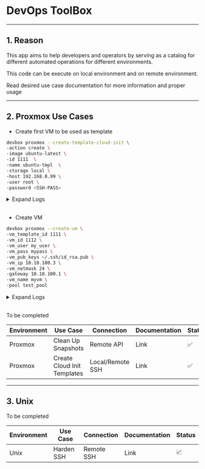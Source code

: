 <h1>DevOps ToolBox</h3>

___

## 1. Reason

This app aims to help developers and operators by serving as a catalog for different automated operations for different environments.

This code can be execute on local environment and on remote environment.

Read desired use case documentation for more information and proper usage

___


## 2. Proxmox Use Cases


- Create first VM to be used as template

```bash
devbox proxmox --create-template-cloud-init \
-action create \
-image ubuntu-latest \
-id 1111  \
-name ubuntu-tmpl  \
-storage local \
-host 192.168.0.99 \
-user root \
-password <SSH-PASS>
```

<details> <summary>Expand Logs</summary>  

```bash
2024/04/04 23:14:30 Starting command: mkdir -pv /tmp/cloudinit
2024/04/04 23:14:30 Done
2024/04/04 23:14:30 Starting command: wget -P /tmp/cloudinit/ https://cloud-images.ubuntu.com/jammy/current/jammy-server-cloudimg-amd64.img
2024/04/04 23:15:18 Done
2024/04/04 23:15:18 Starting command: qm stop 1111
2024/04/04 23:15:19 Done
2024/04/04 23:15:19 Starting command: qm destroy 1111
2024/04/04 23:15:19 Done
2024/04/04 23:15:19 Starting command: qm create 1111 --memory 2048 --net0 virtio,bridge=vmbr0 --scsihw virtio-scsi-pci
2024/04/04 23:15:20 Done
2024/04/04 23:15:20 Starting command: qm set 1111 --scsi0 local:0,import-from=/tmp/cloudinit/jammy-server-cloudimg-amd64.img
2024/04/04 23:15:23 Done
2024/04/04 23:15:23 Starting command: qm set 1111 --ide2 local:cloudinit
2024/04/04 23:15:24 Done
2024/04/04 23:15:24 Starting command: qm set 1111 --boot order=scsi0
2024/04/04 23:15:24 Done
2024/04/04 23:15:24 Starting command: qm set 1111 --name ubuntu-tmpl
2024/04/04 23:15:25 Done
2024/04/04 23:15:25 Starting command: qm template 1111
2024/04/04 23:15:26 Done
``` 
</details>
<br />

- Create VM

```bash
devbox proxmox --create-vm \
-vm_template_id 1111 \
-vm_id 1112 \
-vm_user my_user \
-vm_pass mypass \
-vm_pub_keys ~/.ssh/id_rsa.pub \
-vm_ip 10.10.100.3 \
-vm_netmask 24 \
-gateway 10.10.100.1 \
-vm_name myvm \
-pool test_pool
```

<details> <summary>Expand Logs</summary>  

```bash
2024/04/04 23:21:23 POST /api2/json/access/ticket 200
2024/04/04 23:21:23 GET /api2/json/pools 200
2024/04/04 23:21:23 POST /api2/json/nodes/proxmox/qemu/1111/clone 200
2024/04/04 23:21:23 PUT /api2/json/nodes/proxmox/qemu/1112/config 200
2024/04/04 23:21:23 POST /api2/json/nodes/proxmox/qemu/1112/status/start 200
``` 
</details>
<br />



To be completed

| Environment | Use Case                    | Connection       | Documentation | Status                       |
|-------------|-----------------------------|------------------|---------------|------------------------------|
| Proxmox     | Clean Up Snapshots          | Remote API       | Link          | :white_check_mark:           |
| Proxmox     | Create Cloud Init Templates | Local/Remote SSH | Link          | :white_check_mark:           |

___

## 3. Unix

To be completed

| Environment | Use Case                    | Connection       | Documentation | Status                       |
|-------------|-----------------------------|------------------|---------------|------------------------------|
| Unix        | Harden SSH                  | Remote SSH       | Link          | :chart_with_upwards_trend:   |

